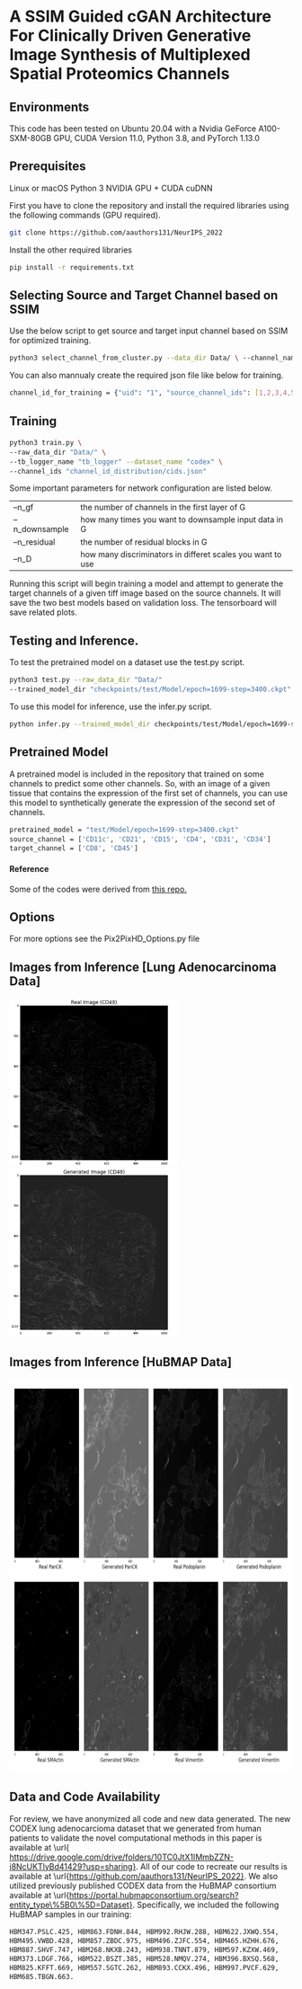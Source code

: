 # A SSIM Guided cGAN Architecture For Clinically Driven Generative Image Synthesis of Multiplexed Spatial Proteomics Channels




## Environments
This code has been tested on Ubuntu 20.04 with a Nvidia GeForce A100-SXM-80GB GPU, CUDA Version 11.0, Python 3.8, and PyTorch 1.13.0

## Prerequisites
Linux or macOS
Python 3
NVIDIA GPU + CUDA cuDNN

First you have to clone the repository and install the required libraries using the following commands (GPU required).
```sh
git clone https://github.com/aauthors131/NeurIPS_2022
```
Install the other required libraries
```sh
pip install -r requirements.txt
```
## Selecting Source and Target Channel based on SSIM
Use the below script to get source and target input channel based on SSIM for optimized training.

```sh
python3 select_channel_from_cluster.py --data_dir Data/ \ --channel_names channel_names.txt --num_of_cluster 6 \ --percentage_from_each_cluster 0.8
```
You can also mannualy create the required json file like below for training.
```sh
channel_id_for_training = {"uid": "1", "source_channel_ids": [1,2,3,4,5], "target_channel_ids": [6, 7]}
```
## Training
```sh
python3 train.py \
--raw_data_dir "Data/" \
--tb_logger_name "tb_logger" --dataset_name "codex" \
--channel_ids "channel_id_distribution/cids.json"
```

Some important parameters for network configuration are listed below.

|               |                                                            |
|---------------|------------------------------------------------------------|
| –n_gf         | the number of channels in the first layer of G             |
| –n_downsample | how many times you want to downsample input data in G      |
| –n_residual   | the number of residual blocks in G                         |
| –n_D          | how many discriminators in differet scales you want to use |


Running this script will begin training a model and attempt to generate the target channels of a given
tiff image based on the source channels. It will save the two best models based on validation loss.
The tensorboard will save related plots.

## Testing and Inference.
To test the pretrained model on a dataset use the test.py script.
```sh
python3 test.py --raw_data_dir "Data/"
--trained_model_dir "checkpoints/test/Model/epoch=1699-step=3400.ckpt" \ --channel_ids "channel_id_distribution/cids.json"
```

To use this model for inference, use the infer.py script.
```sh
python infer.py --trained_model_dir checkpoints/test/Model/epoch=1699-step=3400.ckpt --channel_ids cids.json --raw_data_dir "Data/"
```

## Pretrained Model
A pretrained model is included in the repository that trained on some channels to predict some other channels. So, with an image of a given tissue that contains the expression of the first set of channels, you can use this model to synthetically generate the expression of the second set of channels.

```sh
pretrained_model = "test/Model/epoch=1699-step=3400.ckpt"
source_channel = ['CD11c', 'CD21', 'CD15', 'CD4', 'CD31', 'CD34']
target_channel = ['CD8', 'CD45'] 
```
#### Reference
Some of the codes were derived from [this repo.](https://github.com/JeongHyunJin/Pix2PixHD)

## Options
For more options see the Pix2PixHD_Options.py file

## Images from Inference [Lung Adenocarcinoma Data]
<p float="left">
  <img src="images/real_image_CD48.png" alt="drawing" width="300" height="300"/>
  <img src="images/gen_image_inference_CD48.png" alt="drawing" width="300" height="300"/>
  
</p>


## Images from Inference [HuBMAP Data]
<img src="images/sample_output.png" alt="drawing" width="700" height="700"/>
<!-- ![alt Generated CD48](images/sample_output.png) -->


## Data and Code Availability
For review, we have anonymized all code and new data generated. The new CODEX lung adenocarcioma dataset that we generated from human patients to validate the novel computational methods in this paper is available at \url{ https://drive.google.com/drive/folders/10TC0JtX1IMmbZZN-i8NcUKTlyBd41429?usp=sharing}. All of our code to recreate our results is available at \url{https://github.com/aauthors131/NeurIPS_2022}. We also utilized previously published CODEX data from the HuBMAP consortium available at \url{https://portal.hubmapconsortium.org/search?entity_type\%5B0\%5D=Dataset}. Specifically, we included the following HuBMAP samples in our training:
    
    HBM347.PSLC.425, HBM863.FDNH.844, HBM992.RHJW.288, HBM622.JXWQ.554, HBM495.VWBD.428, HBM857.ZBDC.975, HBM496.ZJFC.554, HBM465.HZHH.676, HBM887.SHVF.747, HBM268.NKXB.243, HBM938.TNNT.879, HBM597.KZXW.469, HBM373.LDGF.766, HBM522.BSZT.385, HBM528.NMQV.274, HBM396.BXSQ.568, HBM825.KFFT.669, HBM557.SGTC.262, HBM893.CCKX.496, HBM997.PVCF.629, HBM685.TBGN.663.
